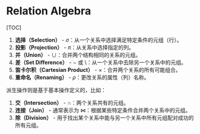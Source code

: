 # Relation Algebra

[TOC]

1. **选择（Selection）** - $\sigma$：从一个关系中选择满足特定条件的元组（行）。
2. **投影（Projection）** - $\pi$：从关系中选择指定的列。
3. **并（Union）** - $\cup$：合并两个结构相同的关系的元组。
4. **差（Set Difference）** - $-$ 或 $\setminus$：从一个关系中去除另一个关系中的元组。
5. **笛卡尔积（Cartesian Product）** - $\times$：合并两个关系的所有可能组合。
6. **重命名（Renaming）** - $\rho$：更改关系的属性（列）名称。

派生操作则是基于基本操作定义的，比如：

1. **交（Intersection）** - $\cap$：两个关系共有的元组。
2. **连接（Join）** - 通常表示为 $\bowtie$：根据某些特定条件合并两个关系中的元组。
3. **除（Division）** - 用于找出某个关系中能与另一个关系中所有元组配对成功的所有元组。